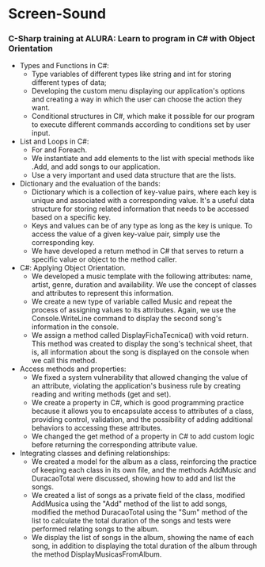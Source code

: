 ﻿# Screen-Sound
### C-Sharp training at ALURA: Learn to program in C# with Object Orientation

- Types and Functions in C#:
    - Type variables of different types like string and int for storing different types of data;
    - Developing the custom menu displaying our application's options and creating a way in which the user can choose the action they want.
    - Conditional structures in C#, which make it possible for our program to execute different commands according to conditions set by user input.
- List and Loops in C#:
    - For and Foreach.
    - We instantiate and add elements to the list with special methods like .Add, and add songs to our application.
    - Use a very important and used data structure that are the lists.
- Dictionary and the evaluation of the bands:
    - Dictionary which is a collection of key-value pairs, where each key is unique and associated with a corresponding value. It's a useful data structure for storing related information that needs to be accessed based on a specific key.
    - Keys and values ​​can be of any type as long as the key is unique. To access the value of a given key-value pair, simply use the corresponding key.
    - We have developed a return method in C# that serves to return a specific value or object to the method caller.
- C#: Applying Object Orientation.
    - We developed a music template with the following attributes: name, artist, genre, duration and availability. We use the concept of classes and attributes to represent this information.
    - We create a new type of variable called Music and repeat the process of assigning values ​​to its attributes. Again, we use the Console.WriteLine command to display the second song's information in the console.
    - We assign a method called DisplayFichaTecnica() with void return. This method was created to display the song's technical sheet, that is, all information about the song is displayed on the console when we call this method.
- Access methods and properties:
    - We fixed a system vulnerability that allowed changing the value of an attribute, violating the application's business rule by creating reading and writing methods (get and set).
    - We create a property in C#, which is good programming practice because it allows you to encapsulate access to attributes of a class, providing control, validation, and the possibility of adding additional behaviors to accessing these attributes.
    - We changed the get method of a property in C# to add custom logic before returning the corresponding attribute value.
- Integrating classes and defining relationships:
    - We created a model for the album as a class, reinforcing the practice of keeping each class in its own file, and the methods AddMusic and DuracaoTotal were discussed, showing how to add and list the songs.
    - We created a list of songs as a private field of the class, modified AddMusica using the "Add" method of the list to add songs, modified the method DuracaoTotal using the "Sum" method of the list to calculate the total duration of the songs and tests were performed relating songs to the album.
    - We display the list of songs in the album, showing the name of each song, in addition to displaying the total duration of the album through the method DisplayMusicasFromAlbum.